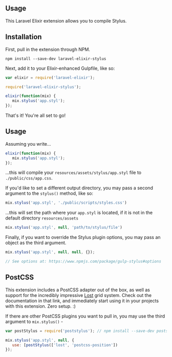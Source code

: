 ## Usage

This Laravel Elixir extension allows you to compile Stylus.

## Installation

First, pull in the extension through NPM.

```
npm install --save-dev laravel-elixir-stylus
```

Next, add it to your Elixir-enhanced Gulpfile, like so:

```js
var elixir = require('laravel-elixir');

require('laravel-elixir-stylus');

elixir(function(mix) {
   mix.stylus('app.styl');
});
```

That's it! You're all set to go!

## Usage

Assuming you write...

```js
elixir(function(mix) {
   mix.stylus('app.styl');
});
```

...this will compile your `resources/assets/stylus/app.styl` file to `./public/css/app.css`.

If you'd like to set a different output directory, you may pass a second argument to the `stylus()` method, like so:

```js
mix.stylus('app.styl', './public/scripts/styles.css')
```

...this will set the path where your `app.styl` is located, if it is not in the default directory `resources/assets`

```js
mix.stylus('app.styl', null, 'path/to/stylus/file')
```

Finally, if you want to override the Stylus plugin options, you may pass an object as the third argument.

```js
mix.stylus('app.styl', null, null, {});

// See options at: https://www.npmjs.com/package/gulp-stylus#options
```

## PostCSS

This extension includes a PostCSS adapter out of the box, as well as support for the incredibly impressive [Lost](https://github.com/corysimmons/lost) grid system. Check out the documentation in that link, and immediately start using it in your projects with this extension. Zero setup. :)

If there are other PostCSS plugins you want to pull in, you may use the third argument to `mix.stylus()` - 

```js
var postStylus = require('poststylus'); // npm install --save-dev poststylus

mix.stylus('app.styl', null, {
   use: [postStylus(['lost', 'postcss-position'])
});
```
